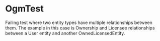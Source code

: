 # OgmTest

Failing test where two entity types have multiple relationships between them.
The example in this case is Ownership and Licensee relationships between a User entity and another OwnedLicensedEntity.

